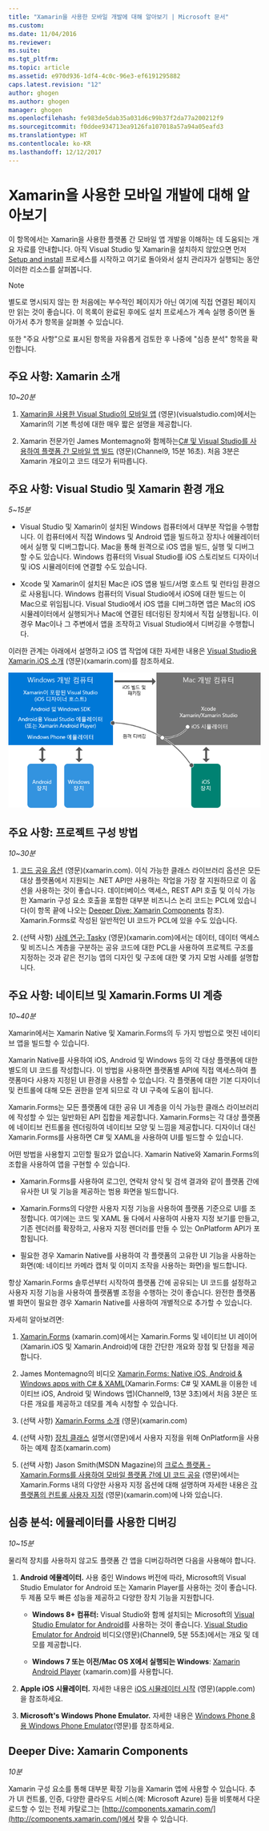 ```yaml
---
title: "Xamarin을 사용한 모바일 개발에 대해 알아보기 | Microsoft 문서"
ms.custom: 
ms.date: 11/04/2016
ms.reviewer: 
ms.suite: 
ms.tgt_pltfrm: 
ms.topic: article
ms.assetid: e970d936-1df4-4c0c-96e3-ef6191295882
caps.latest.revision: "12"
author: ghogen
ms.author: ghogen
manager: ghogen
ms.openlocfilehash: fe983de5dab35a031d6c99b37f2da77a200212f9
ms.sourcegitcommit: f0ddee934713ea9126fa107018a57a94a05eafd3
ms.translationtype: HT
ms.contentlocale: ko-KR
ms.lasthandoff: 12/12/2017
---
```

# <a name="learn-about-mobile-development-with-xamarin"></a>Xamarin을 사용한 모바일 개발에 대해 알아보기
이 항목에서는 Xamarin을 사용한 플랫폼 간 모바일 앱 개발을 이해하는 데 도움되는 개요 자료를 안내합니다. 아직 Visual Studio 및 Xamarin을 설치하지 않았으면 먼저 [Setup and install](../cross-platform/setup-and-install.md) 프로세스를 시작하고 여기로 돌아와서 설치 관리자가 실행되는 동안 이러한 리소스를 살펴봅니다.  
  
> [!NOTE]
>  별도로 명시되지 않는 한 처음에는 부수적인 페이지가 아닌 여기에 직접 연결된 페이지만 읽는 것이 좋습니다. 이 목록이 완료된 후에도 설치 프로세스가 계속 실행 중이면 돌아가서 추가 항목을 살펴볼 수 있습니다.  
>   
>  또한 "주요 사항"으로 표시된 항목을 자유롭게 검토한 후 나중에 "심층 분석" 항목을 확인합니다.  
  
## <a name="essentials-introduction-to-xamarin"></a>주요 사항: Xamarin 소개  
 *10~20분*  
  
1.  [Xamarin을 사용한 Visual Studio의 모바일 앱](https://www.visualstudio.com/explore/xamarin-vs) (영문)(visualstudio.com)에서는 Xamarin의 기본 특성에 대한 매우 짧은 설명을 제공합니다.  
  
2.  Xamarin 전문가인 James Montemagno와 함께하는[C# 및 Visual Studio를 사용하여 플랫폼 간 모바일 앱 빌드](https://channel9.msdn.com/Events/Visual-Studio/Visual-Studio-2015-Final-Release-Event/Building-cross-platform-mobile-apps-using-C-and-Visual-Studio-2015) (영문)(Channel9, 15분 16초). 처음 3분은 Xamarin 개요이고 코드 데모가 뒤따릅니다.  
  
## <a name="essentials-overview-of-the-visual-studio-and-xamarin-environment"></a>주요 사항: Visual Studio 및 Xamarin 환경 개요  
 *5~15분*  
  
-   Visual Studio 및 Xamarin이 설치된 Windows 컴퓨터에서 대부분 작업을 수행합니다. 이 컴퓨터에서 직접 Windows 및 Android 앱을 빌드하고 장치나 에뮬레이터에서 실행 및 디버그합니다. Mac을 통해 원격으로 iOS 앱을 빌드, 실행 및 디버그할 수도 있습니다. Windows 컴퓨터의 Visual Studio를 iOS 스토리보드 디자이너 및 iOS 시뮬레이터에 연결할 수도 있습니다.  
  
-   Xcode 및 Xamarin이 설치된 Mac은 iOS 앱용 빌드/서명 호스트 및 런타임 환경으로 사용됩니다. Windows 컴퓨터의 Visual Studio에서 iOS에 대한 빌드는 이 Mac으로 위임됩니다. Visual Studio에서 iOS 앱을 디버그하면 앱은 Mac의 iOS 시뮬레이터에서 실행되거나 Mac에 연결된 테더링된 장치에서 직접 실행됩니다. 이 경우 Mac이나 그 주변에서 앱을 조작하고 Visual Studio에서 디버깅을 수행합니다.  
  
 이러한 관계는 아래에서 설명하고 iOS 앱 작업에 대한 자세한 내용은 [Visual Studio용 Xamarin.iOS 소개](http://developer.xamarin.com/guides/ios/getting_started/installation/windows/introduction_to_xamarin_ios_for_visual_studio/) (영문)(xamarin.com)를 참조하세요.  
  
 ![Xamarin 환경에서 Windows 및 Mac 개발 컴퓨터 간의 관계](../cross-platform/media/crossplat-xamarin-learn-1.png "CrossPlat Xamarin Learn 1")  
  
## <a name="essentials-how-projects-are-structured"></a>주요 사항: 프로젝트 구성 방법  
 *10~30분*  
  
1.  [코드 공유 옵션](http://developer.xamarin.com/guides/cross-platform/application_fundamentals/building_cross_platform_applications/sharing_code_options/) (영문)(xamarin.com). 이식 가능한 클래스 라이브러리 옵션은 모든 대상 플랫폼에서 지원되는 .NET API만 사용하는 작업을 가장 잘 지원하므로 이 옵션을 사용하는 것이 좋습니다. 데이터베이스 액세스, REST API 호출 및 이식 가능한 Xamarin 구성 요소 호출을 포함한 대부분 비즈니스 논리 코드는 PCL에 있습니다(이 항목 끝에 나오는 [Deeper Dive: Xamarin Components](#components) 참조). Xamarin.Forms로 작성된 일반적인 UI 코드가 PCL에 있을 수도 있습니다.  
  
2.  (선택 사항) [사례 연구: Tasky](http://developer.xamarin.com/guides/cross-platform/application_fundamentals/building_cross_platform_applications/case_study-tasky/) (영문)(xamarin.com)에서는 데이터, 데이터 액세스 및 비즈니스 계층을 구분하는 공유 코드에 대한 PCL을 사용하여 프로젝트 구조를 지정하는 것과 같은 전기능 앱의 디자인 및 구조에 대한 몇 가지 모범 사례를 설명합니다.  
  
## <a name="essentials-native-and-xamarinforms-ui-layers"></a>주요 사항: 네이티브 및 Xamarin.Forms UI 계층  
 *10~40분*  
  
 Xamarin에서는 Xamarin Native 및 Xamarin.Forms의 두 가지 방법으로 멋진 네이티브 앱을 빌드할 수 있습니다.  
  
 Xamarin Native를 사용하여 iOS, Android 및 Windows 등의 각 대상 플랫폼에 대한 별도의 UI 코드를 작성합니다.  이 방법을 사용하면 플랫폼별 API에 직접 액세스하여 플랫폼마다 사용자 지정된 UI 환경을 사용할 수 있습니다.  각 플랫폼에 대한 기본 디자이너 및 컨트롤에 대해 모든 권한을 얻게 되므로 각 UI 구축에 도움이 됩니다.  
  
 Xamarin.Forms는 모든 플랫폼에 대한 공유 UI 계층을 이식 가능한 클래스 라이브러리에 작성할 수 있는 일반화된 API 집합을 제공합니다.  Xamarin.Forms는 각 대상 플랫폼에 네이티브 컨트롤을 렌더링하여 네이티브 모양 및 느낌을 제공합니다.  디자이너 대신 Xamarin.Forms를 사용하면 C# 및 XAML을 사용하여 UI를 빌드할 수 있습니다.  
  
 어떤 방법을 사용할지 고민할 필요가 없습니다. Xamarin Native와 Xamarin.Forms의 조합을 사용하여 앱을 구현할 수 있습니다.  
  
-   Xamarin.Forms를 사용하여 로그인, 연락처 양식 및 검색 결과와 같이 플랫폼 간에 유사한 UI 및 기능을 제공하는 범용 화면을 빌드합니다.  
  
-   Xamarin.Forms의 다양한 사용자 지정 기능을 사용하여 플랫폼 기준으로 UI를 조정합니다. 여기에는 코드 및 XAML 둘 다에서 사용하여 사용자 지정 보기를 만들고, 기존 렌더러를 확장하고, 사용자 지정 렌더러를 만들 수 있는 OnPlatform API가 포함됩니다.  
  
-   필요한 경우 Xamarin Native를 사용하여 각 플랫폼의 고유한 UI 기능을 사용하는 화면(예: 네이티브 카메라 캡처 및 이미지 조작을 사용하는 화면)을 빌드합니다.  
  
 항상 Xamarin.Forms 솔루션부터 시작하여 플랫폼 간에 공유되는 UI 코드를 설정하고 사용자 지정 기능을 사용하여 플랫폼별 조정을 수행하는 것이 좋습니다. 완전한 플랫폼별 화면이 필요한 경우 Xamarin Native를 사용하여 개별적으로 추가할 수 있습니다.  
  
 자세히 알아보려면:  
  
1.  [Xamarin.Forms](http://developer.xamarin.com/guides/cross-platform/xamarin-forms/) (xamarin.com)에서는 Xamarin.Forms 및 네이티브 UI 레이어(Xamarin.iOS 및 Xamarin.Android)에 대한 간단한 개요와 장점 및 단점을 제공합니다.  
  
2.  James Montemagno의 비디오 [Xamarin.Forms: Native iOS, Android & Windows apps with C# & XAML](https://channel9.msdn.com/events/Visual-Studio/Connect-event-2015/704)(Xamarin.Forms: C# 및 XAML을 이용한 네이티브 iOS, Android 및 Windows 앱)(Channel9, 13분 3초)에서 처음 3분은 또 다른 개요를 제공하고 데모를 계속 시청할 수 있습니다.  
  
3.  (선택 사항) [Xamarin.Forms 소개](http://developer.xamarin.com/guides/cross-platform/xamarin-forms/getting-started/introduction-to-xamarin-forms/) (영문)(xamarin.com)  
  
4.  (선택 사항) [장치 클래스](http://developer.xamarin.com/guides/xamarin-forms/platform-features/device/) 설명서(영문)에서 사용자 지정을 위해 OnPlatform을 사용하는 예제 참조(xamarin.com)  
  
5.  (선택 사항) Jason Smith(MSDN Magazine)의 [크로스 플랫폼 - Xamarin.Forms를 사용하여 모바일 플랫폼 간에 UI 코드 공유](https://msdn.microsoft.com/magazine/dn904669.aspx) (영문)에서는 Xamarin.Forms 내의 다양한 사용자 지정 옵션에 대해 설명하며 자세한 내용은 [각 플랫폼의 컨트롤 사용자 지정](http://developer.xamarin.com/guides/xamarin-forms/custom-renderer/) (영문)(xamarin.com)에 나와 있습니다.  
  
## <a name="deeper-dive-debugging-with-emulators"></a>심층 분석: 에뮬레이터를 사용한 디버깅  
 *10~15분*  
  
 물리적 장치를 사용하지 않고도 플랫폼 간 앱을 디버깅하려면 다음을 사용해야 합니다.  
  
1.  **Android 에뮬레이터.** 사용 중인 Windows 버전에 따라, Microsoft의 Visual Studio Emulator for Android 또는 Xamarin Player를 사용하는 것이 좋습니다. 두 제품 모두 빠른 성능을 제공하고 다양한 장치 기능을 지원합니다.  
  
    -   **Windows 8+ 컴퓨터:** Visual Studio와 함께 설치되는 Microsoft의 [Visual Studio Emulator for Android](https://www.visualstudio.com/en-us/features/msft-android-emulator-vs.aspx)를 사용하는 것이 좋습니다.  [Visual Studio Emulator for Android](https://channel9.msdn.com/events/Visual-Studio/Connect-event-2015/711) 비디오(영문)(Channel9, 5분 55초)에서는 개요 및 데모를 제공합니다.  
  
    -   **Windows 7 또는 이전/Mac OS X에서 실행되는 Windows**: [Xamarin Android Player](http://developer.xamarin.com/guides/android/getting_started/installation/android-player) (xamarin.com)를 사용합니다.  
  
2.  **Apple iOS 시뮬레이터.** 자세한 내용은 [iOS 시뮬레이터 시작](https://developer.apple.com/library/prerelease/content/documentation/IDEs/Conceptual/iOS_Simulator_Guide/GettingStartedwithiOSSimulator/GettingStartedwithiOSSimulator.html#//apple_ref/doc/uid/TP40012848-CH5-SW1) (영문)(apple.com)을 참조하세요.  
  
3.  **Microsoft's Windows Phone Emulator.** 자세한 내용은 [Windows Phone 8용 Windows Phone Emulator](../debugger/run-windows-phone-apps-in-the-emulator.md)(영문)를 참조하세요.  
  
##  <a name="components"></a> Deeper Dive: Xamarin Components  
 *10분*  
  
 Xamarin 구성 요소를 통해 대부분 확장 기능을 Xamarin 앱에 사용할 수 있습니다. 추가 UI 컨트롤, 인증, 다양한 클라우드 서비스(예: Microsoft Azure) 등을 비롯해서 다운로드할 수 있는 전체 카탈로그는 [http://components.xamarin.com/](http://components.xamarin.com/)에서 찾을 수 있습니다.